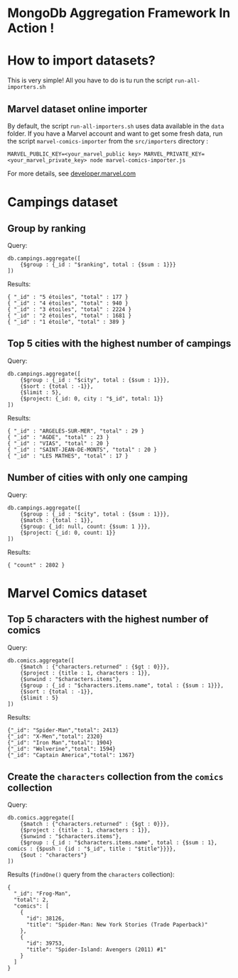 MongoDb Aggregation Framework In Action !
=========================================

# How to import datasets?

This is very simple! All you have to do is tu run the script `run-all-importers.sh`

## Marvel dataset online importer

By default, the script `run-all-importers.sh` uses data available in the `data` folder.
If you have a Marvel account and want to get some fresh data, run the script `marvel-comics-importer` from the `src/importers` directory :

    MARVEL_PUBLIC_KEY=<your_marvel_public key> MARVEL_PRIVATE_KEY=<your_marvel_private_key> node marvel-comics-importer.js

For more details, see [developer.marvel.com](http://developer.marvel.com/)


# Campings dataset

## Group by ranking

Query:

    db.campings.aggregate([
        {$group : {_id : "$ranking", total : {$sum : 1}}}
    ])

Results:

    { "_id" : "5 étoiles", "total" : 177 }
    { "_id" : "4 étoiles", "total" : 940 }
    { "_id" : "3 étoiles", "total" : 2224 }
    { "_id" : "2 étoiles", "total" : 1681 }
    { "_id" : "1 étoile", "total" : 389 }

## Top 5 cities with the highest number of campings

Query:

    db.campings.aggregate([
        {$group : {_id : "$city", total : {$sum : 1}}},
        {$sort : {total : -1}},
        {$limit : 5},
        {$project: {_id: 0, city : "$_id", total: 1}}
    ])

Results:

    { "_id" : "ARGELÈS-SUR-MER", "total" : 29 }
    { "_id" : "AGDE", "total" : 23 }
    { "_id" : "VIAS", "total" : 20 }
    { "_id" : "SAINT-JEAN-DE-MONTS", "total" : 20 }
    { "_id" : "LES MATHES", "total" : 17 }

## Number of cities with only one camping

Query:

    db.campings.aggregate([
        {$group : {_id : "$city", total : {$sum : 1}}},
        {$match : {total : 1}},
        {$group: {_id: null, count: {$sum: 1 }}},
        {$project: {_id: 0, count: 1}}
    ])

Results:

    { "count" : 2802 }


# Marvel Comics dataset

## Top 5 characters with the highest number of comics

Query:

    db.comics.aggregate([
        {$match : {"characters.returned" : {$gt : 0}}},
        {$project : {title : 1, characters : 1}},
        {$unwind : "$characters.items"},
        {$group : {_id : "$characters.items.name", total : {$sum : 1}}},
        {$sort : {total : -1}},
        {$limit : 5}
    ])

Results:

    {"_id": "Spider-Man","total": 2413}
    {"_id": "X-Men","total": 2320}
    {"_id": "Iron Man","total": 1904}
    {"_id": "Wolverine","total": 1594}
    {"_id": "Captain America","total": 1367}


## Create the `characters` collection from the `comics` collection

Query:

    db.comics.aggregate([
        {$match : {"characters.returned" : {$gt : 0}}},
        {$project : {title : 1, characters : 1}},
        {$unwind : "$characters.items"},
        {$group : {_id : "$characters.items.name", total : {$sum : 1}, comics : {$push : {id : "$_id", title : "$title"}}}},
        {$out : "characters"}
    ])

Results (`findOne()` query from the `characters` collection):

    {
      "_id": "Frog-Man",
      "total": 2,
      "comics": [
        {
          "id": 38126,
          "title": "Spider-Man: New York Stories (Trade Paperback)"
        },
        {
          "id": 39753,
          "title": "Spider-Island: Avengers (2011) #1"
        }
      ]
    }
